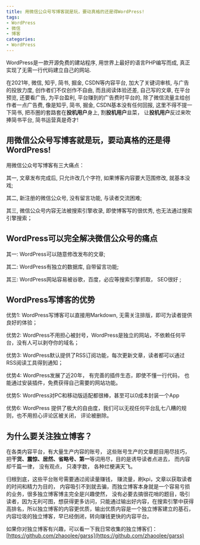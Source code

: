 ```yaml
---
title: 用微信公众号写博客就是玩，要动真格的还是得WordPress!
tags: 
- WordPress
- 微信
- 博客
categories:
- WordPress
---
```



WordPress是一款开源免费的建站程序, 用世界上最好的语言PHP编写而成, 真正实现了无需一行代码建立自己的网站.



在2021年, 微信, 知乎, 简书, 掘金, CSDN等内容平台, 加大了关键词审核, 与广告的投放力度, 创作者们不仅创作不自由, 而且阅读体验还差, 自己写的文章, 在平台预览, 还要看广告, 为平台盈利, 平台赚到的广告费时平台的, 除了微信流量主给创作者一点广告费, 像是知乎, 简书, 掘金, CSDN基本没有任何回报, 这里不得不提一下简书, 把币圈的套路套在**投机用户**身上, 割**投机用户**韭菜， 让**投机用户**反过来吹捧简书平台, 简书运营真是奇才!


## 用微信公众号写博客就是玩，要动真格的还是得WordPress! 

用微信公众号写博客有三大痛点：

其一, 文章发布完成后, 只允许改几个字符, 如果博客内容要大范围修改, 就基本没戏; 

其二, 新注册的微信公众号, 没有留言功能, 与读者交流困难; 

其三, 微信公众号内容无法被搜索引擎收录, 即使博客写的很优秀, 也无法通过搜索引擎搜索；



## WordPress可以完全解决微信公众号的痛点


其一: WordPress可以随意修改发布的文章;

其二: WordPress有独立的数据库, 自带留言功能;

其三: WordPress网站容易被谷歌，百度，必应等搜索引擎抓取， SEO很好 ;


## WordPress写博客的优势

优势1: WordPress写博客可以直接用Markdown, 无需关注排版，即可为读者提供良好的体验；

优势2: WordPress不用担心被封号，WordPress是独立的网站，不依赖任何平台，没有人可以剥夺你的域名；

优势3: WordPress默认提供了RSS订阅功能，每次更新文章，读者都可以通过RSS阅读工具得到通知；


优势4: WordPress发展了近20年， 有完善的插件生态，即使不懂一行代码， 也能通过安装插件，免费获得自己需要的网站功能。

优势5: WordPress对PC和移动版适配都很棒，甚至可以0成本封装一个App


优势6: WordPress 提供了极大的自由度，我们可以无视任何平台乱七八糟的规则，也不用担心评论区被关闭， 评论被删除。





## 为什么要关注独立博客？ 



在各类内容平台，有大量生产内容的账号， 这些账号生产的文章题目用尽技巧，把**干货、震惊、居然、省略号、第一**等词用尽，目的是诱导读者点进去， 而内容却千篇一律， 没有观点， 只凑字数， 各种烂梗满天飞。

归根到底，这些平台账号需要通过阅读量赚钱， 赚流量，刷kpi，文章以获取读者的时间和精力为目的， 内容吸引不到就去骗，而独立博客本身就是一个容易亏损的业务，很多独立博客博主完全是兴趣使然， 没有必要去搞很花哨的题目，吸引读者，因为无利可图，想获得更多访问，只能通过输出好内容，在搜索引擎中获得高排名，所以独立博客的内容更优质，输出优质内容是一个独立博客建立的基石，内容垃圾的独立博客，早已经倒闭，转向赚钱更快的内容平台。



如果你对独立博客有兴趣，可以看一下我日常收集的独立博客们： [https://github.com/zhaoolee/garss](https://github.com/zhaoolee/garss)